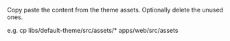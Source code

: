 Copy paste the content from the theme assets. Optionally delete the unused ones.

e.g. cp libs/default-theme/src/assets/* apps/web/src/assets
